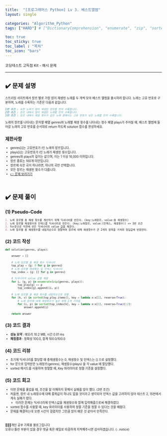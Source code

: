 ```yaml
---
title:  "[프로그래머스 Python] Lv 3. 베스트앨범"
layout: single

categories: "Algorithm_Python"
tags: ["HARD"] # ["DictionaryComprehension", "enumerate", "zip", "sorted"]

toc: true
toc_sticky: true
toc_label : "목차"
toc_icon: "bars"
---
```


<small>코딩테스트 고득점 Kit - 해시 문제<small>

***
# <span class="half_HL">✔️ 문제 설명</span>

스트리밍 사이트에서 장르 별로 가장 많이 재생된 노래를 두 개씩 모아 베스트 앨범을 출시하려 합니다. 노래는 고유 번호로 구분하며, 노래를 수록하는 기준은 다음과 같습니다.

```markdown
1번 조건 : 속한 노래가 많이 재생된 장르를 먼저 수록합니다.
2번 조건 : 장르 내에서 많이 재생된 노래를 먼저 수록합니다.
3번 조건 : 장르 내에서 재생 횟수가 같은 노래 중에서는 고유 번호가 낮은 노래를 먼저 수록합니다.
```

노래의 장르를 나타내는 문자열 배열 genres와 노래별 재생 횟수를 나타내는 정수 배열 plays가 주어질 때, 베스트 앨범에 들어갈 노래의 고유 번호를 순서대로 return 하도록 solution 함수를 완성하세요.


## 제한사항
- genres[i]는 고유번호가 i인 노래의 장르입니다.
- plays[i]는 고유번호가 i인 노래가 재생된 횟수입니다.
- genres와 plays의 길이는 같으며, 이는 1 이상 10,000 이하입니다.
- 장르 종류는 100개 미만입니다.
- 장르에 속한 곡이 하나라면, 하나의 곡만 선택합니다.
- 모든 장르는 재생된 횟수가 다릅니다.
- [👉 문제 보러가기](https://school.programmers.co.kr/learn/courses/30/lessons/42579)

<br>

# <span class="half_HL">✔️ 문제 풀이</span>
## (1) Pseudo-Code
```markdown
1. 노래 장르별 총 재생 횟수를 계산하기 위해 딕셔너리를 만든다. (key:노래장르, value:총 재생횟수)
2. 노래 장르별 재생횟수와 인덱스를 딕셔너리로 만든다. (key:노래장르, value:(인덱스, 재생횟수)) => 3번 조건
3. for문으로 이전에 만든 딕셔너리의 value 값을 채운다.
4. 노래 장르별 총 재생횟수를 내림차순으로 정렬하여 장르에 대해 재생횟수가 큰 2개의 항목을 가져와 정답값에 반환한다.
```

## (2) 코드 작성
```python
def solution(genres, plays):

    answer = []
    
    # 노래 장르별 총 재생 횟수 딕셔너리
    top_play = {g: 0 for g in genres}
    # 노래 장르별 재생횟수 및 인덱스 딕셔너리
    top_index = {g: [] for g in genres}

    # 딕셔너리의 value 값을 채움
    for i, (g, p) in enumerate(zip(genres, plays)):
        top_play[g] += p
        top_index[g].append((i, p))
    
    # 노래 장르별 총 재생 횟수를 내림차순으로 정렬
    for (k, v) in sorted(top_play.items(), key = lambda x:x[1], reverse=True):
        # 노래 장르에 대해 재생횟수가 높은 항목 2개 가져옴
        for (i, p) in sorted(top_index[k], key = lambda x:x[1], reverse=True)[:2]:
            answer.append(i)

    return answer
```

## (3) 코드 결과
- **성능 요약** : 메모리 10.2 MB, 시간 0.01 ms
- **채점결과** : 정확성 100.0, 합계 100.0/100.0

## (4) 코드 리뷰
- 초기에 딕셔너리를 할당할 때 총재생횟수는 0, 재생횟수 및 인덱스는 [] 으로 설정했다.
- for 문으로 입력받은 노래장르(genres), 재생횟수(plays) 을 각 value 에 할당했다.
- sorted 메서드를 사용하여 정렬할 때, Key 파라미터로 정렬 기준을 설정했다.

## (5) 코드 회고
- 이번 문제를 풀었을 때, 조건을 잘 이해하지 못해서 실패를 많이 했다. (3번 조건)
- 처음엔, 장르 내 노래횟수에 대해 중복값이 하나도 없을 것이라고 생각되어 인덱스 값을 고려하지 않아 테스트 2, 15번에서 계속 실패가 떴다.
  - 이러한 문제는 딕셔너리에 인덱스값을 재생횟수와 함께 입력해줌으로써 해결하였다.
- sorted 함수를 사용할 때, key 파라미터를 사용하여 정렬 기준을 정할 수 있다는 것을 배웠다.
- 문제를 해결하는데 오랜 시간이 걸렸지만 그만큼 많이 배운 것 같아서 만족한다.

<br>

👩🏻‍💻개인 공부 기록용 블로그입니다
<br>오류나 틀린 부분이 있을 경우 댓글 혹은 메일로 따끔하게 지적해주시면 감사하겠습니다.
{: .notice}